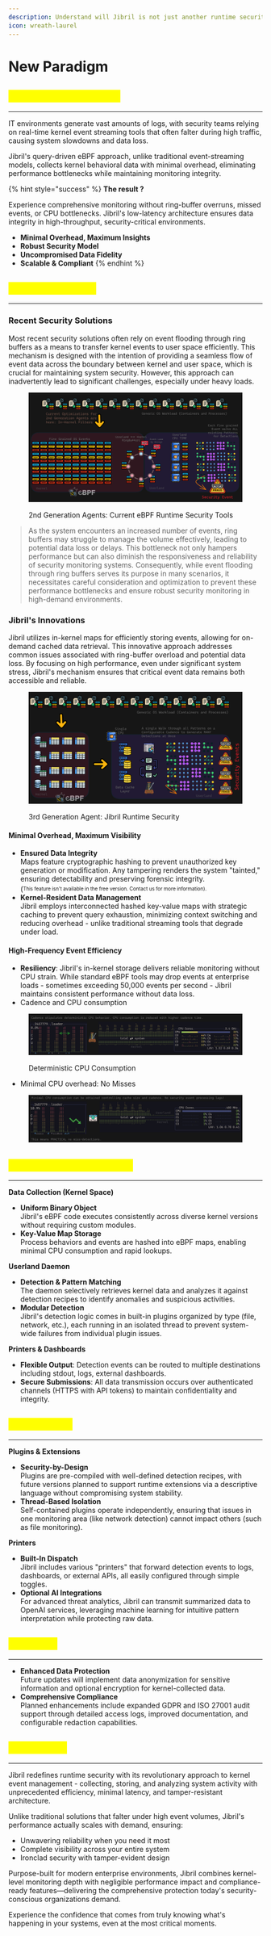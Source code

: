 ```yaml
---
description: Understand will Jibril is not just another runtime security system.
icon: wreath-laurel
---
```


# New Paradigm

## <mark style="color:yellow;">Why Jibril Stands Out</mark>

***

IT environments generate vast amounts of logs, with security teams relying on real-time kernel event streaming tools that often falter during high traffic, causing system slowdowns and data loss.

Jibril's query-driven eBPF approach, unlike traditional event-streaming models, collects kernel behavioral data with minimal overhead, eliminating performance bottlenecks while maintaining monitoring integrity.

{% hint style="success" %}
**The result ?**

Experience comprehensive monitoring without ring-buffer overruns, missed events, or CPU bottlenecks. Jibril's low-latency architecture ensures data integrity in high-throughput, security-critical environments.

* **Minimal Overhead, Maximum Insights**
* **Robust Security Model**
* **Uncompromised Data Fidelity**
* **Scalable & Compliant**
{% endhint %}

## <mark style="color:yellow;">Core Innovations</mark> <a href="#id-1-core-innovations-in-jibrils-architecture" id="id-1-core-innovations-in-jibrils-architecture"></a>

***

### **Recent Security Solutions**

Most recent security solutions often rely on event flooding through ring buffers as a means to transfer kernel events to user space efficiently. This mechanism is designed with the intention of providing a seamless flow of event data across the boundary between kernel and user space, which is crucial for maintaining system security. However, this approach can inadvertently lead to significant challenges, especially under heavy loads.

<figure><img src="../../.gitbook/assets/image (32).png" alt=""><figcaption><p>2nd Generation Agents: Current eBPF Runtime Security Tools</p></figcaption></figure>

> As the system encounters an increased number of events, ring buffers may struggle to manage the volume effectively, leading to potential data loss or delays. This bottleneck not only hampers performance but can also diminish the responsiveness and reliability of security monitoring systems. Consequently, while event flooding through ring buffers serves its purpose in many scenarios, it necessitates careful consideration and optimization to prevent these performance bottlenecks and ensure robust security monitoring in high-demand environments.

### **Jibril's Innovations**

Jibril utilizes in-kernel maps for efficiently storing events, allowing for on-demand cached data retrieval. This innovative approach addresses common issues associated with ring-buffer overload and potential data loss. By focusing on high performance, even under significant system stress, Jibril's mechanism ensures that critical event data remains both accessible and reliable.&#x20;

<figure><img src="../../.gitbook/assets/image (33).png" alt=""><figcaption><p>3rd Generation Agent: Jibril Runtime Security</p></figcaption></figure>

#### Minimal Overhead, Maximum Visibility <a href="#id-12-minimal-overhead-maximum-visibility" id="id-12-minimal-overhead-maximum-visibility"></a>

* **Ensured Data Integrity**\
  Maps feature cryptographic hashing to prevent unauthorized key generation or modification. Any tampering renders the system "tainted," ensuring detectability and preserving forensic integrity.\
  (<sup><sub>This feature isn't available in the free version. Contact us for more information).<sub></sup>
* **Kernel-Resident Data Management**\
  Jibril employs interconnected hashed key-value maps with strategic caching to prevent query exhaustion, minimizing context switching and reducing overhead - unlike traditional streaming tools that degrade under load.

#### High-Frequency Event Efficiency <a href="#id-13-high-frequency-event-efficiency" id="id-13-high-frequency-event-efficiency"></a>

* **Resiliency**: Jibril's in-kernel storage delivers reliable monitoring without CPU strain. While standard eBPF tools may drop events at enterprise loads - sometimes exceeding 50,000 events per second - Jibril maintains consistent performance without data loss.
* Cadence and CPU consumption

<figure><img src="../../.gitbook/assets/image (35).png" alt=""><figcaption><p>Deterministic CPU Consumption</p></figcaption></figure>

* Minimal CPU overhead: No Misses

<figure><img src="../../.gitbook/assets/image (36).png" alt=""><figcaption></figcaption></figure>

## <mark style="color:yellow;">From Kernel to Userland</mark> <a href="#id-3-end-to-end-flow-from-kernel-to-userland" id="id-3-end-to-end-flow-from-kernel-to-userland"></a>

***

**Data Collection (Kernel Space)**

* **Uniform Binary Object**\
  Jibril's eBPF code executes consistently across diverse kernel versions without requiring custom modules.
* **Key-Value Map Storage**\
  Process behaviors and events are hashed into eBPF maps, enabling minimal CPU consumption and rapid lookups.

**Userland Daemon**

* **Detection & Pattern Matching**\
  The daemon selectively retrieves kernel data and analyzes it against detection recipes to identify anomalies and suspicious activities.
* **Modular Detection**\
  Jibril's detection logic comes in built-in plugins organized by type (file, network, etc.), each running in an isolated thread to prevent system-wide failures from individual plugin issues.

**Printers & Dashboards**

* **Flexible Output**: Detection events can be routed to multiple destinations including stdout, logs, external dashboards.
* **Secure Submissions**: All data transmission occurs over authenticated channels (HTTPS with API tokens) to maintain confidentiality and integrity.

## <mark style="color:yellow;">Extensibility</mark> <a href="#id-5-extensibility-future-ready" id="id-5-extensibility-future-ready"></a>

***

**Plugins & Extensions**

* **Security-by-Design**\
  Plugins are pre-compiled with well-defined detection recipes, with future versions planned to support runtime extensions via a descriptive language without compromising system stability.
* **Thread-Based Isolation**\
  Self-contained plugins operate independently, ensuring that issues in one monitoring area (like network detection) cannot impact others (such as file monitoring).

**Printers**

* **Built-In Dispatch**\
  Jibril includes various "printers" that forward detection events to logs, dashboards, or external APIs, all easily configured through simple toggles.
* **Optional AI Integrations**\
  For advanced threat analytics, Jibril can transmit summarized data to OpenAI services, leveraging machine learning for intuitive pattern interpretation while protecting raw data.

## <mark style="color:yellow;">Roadmap</mark>

***

* **Enhanced Data Protection**\
  Future updates will implement data anonymization for sensitive information and optional encryption for kernel-collected data.
* **Comprehensive Compliance**\
  Planned enhancements include expanded GDPR and ISO 27001 audit support through detailed access logs, improved documentation, and configurable redaction capabilities.

## <mark style="color:yellow;">Conclusion</mark> <a href="#conclusion-embrace-the-next-generation" id="conclusion-embrace-the-next-generation"></a>

***

Jibril redefines runtime security with its revolutionary approach to kernel event management - collecting, storing, and analyzing system activity with unprecedented efficiency, minimal latency, and tamper-resistant architecture.

Unlike traditional solutions that falter under high event volumes, Jibril's performance actually scales with demand, ensuring:

* Unwavering reliability when you need it most
* Complete visibility across your entire system
* Ironclad security with tamper-evident design

Purpose-built for modern enterprise environments, Jibril combines kernel-level monitoring depth with negligible performance impact and compliance-ready features—delivering the comprehensive protection today's security-conscious organizations demand.

Experience the confidence that comes from truly knowing what's happening in your systems, even at the most critical moments.
